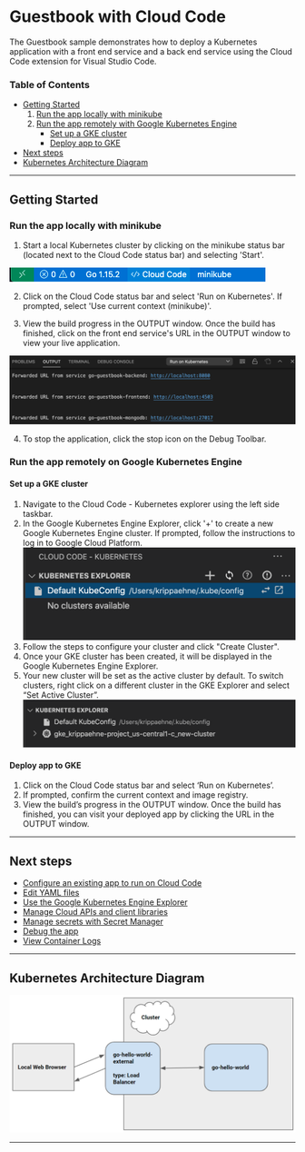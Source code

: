 # Guestbook with Cloud Code


The Guestbook sample demonstrates how to deploy a Kubernetes application with a front end service and a back end service using the Cloud Code extension for Visual Studio Code.

### Table of Contents
* [Getting Started](#getting-started)
    1. [Run the app locally with minikube](#run-the-app-locally-with-minikube)
    2. [Run the app remotely with Google Kubernetes Engine](#run-the-app-remotely-with-google-kubernetes-engine)
        * [Set up a GKE cluster](#set-up-a-gke-cluster)
        * [Deploy app to GKE](#deploy-app-to-gke)
* [Next steps](#next-steps)
* [Kubernetes Architecture Diagram](#kubernetes-architecture-diagram)

---

## Getting Started

### Run the app locally with minikube

1. Start a local Kubernetes cluster by clicking on the minikube status bar (located next to the Cloud Code status bar) and selecting 'Start'. 

![image](./img/status-bar.png)

2. Click on the Cloud Code status bar and select 'Run on Kubernetes'. If prompted, select 'Use current context (minikube)'.

3. View the build progress in the OUTPUT window. Once the build has finished, click on the front end service's URL in the OUTPUT window to view your live application.

![image](./img/kubernetes-guestbook-url.png)

4.  To stop the application, click the stop icon on the Debug Toolbar.

### Run the app remotely on Google Kubernetes Engine

#### Set up a GKE cluster

1. Navigate to the Cloud Code - Kubernetes explorer using the left side taskbar.
2. In the Google Kubernetes Engine Explorer, click '+' to create a new Google Kubernetes Engine cluster. If prompted, follow the instructions to log in to Google Cloud Platform.
![image](./img/kubernetes-explorer.png)
3. Follow the steps to configure your cluster and click "Create Cluster".
4. Once your GKE cluster has been created, it will be displayed in the Google Kubernetes Engine Explorer.
5. Your new cluster will be set as the active cluster by default. To switch clusters, right click on a different cluster in the GKE Explorer and select “Set Active Cluster”. 
![image](./img/kubernetes-explorer-new-cluster.png)

#### Deploy app to GKE

1. Click on the Cloud Code status bar and select ‘Run on Kubernetes’.
2. If prompted, confirm the current context and image registry.
3. View the build’s progress in the OUTPUT window. Once the build has finished, you can visit your deployed app by clicking the URL in the OUTPUT window.

---
## Next steps
* [Configure an existing app to run on Cloud Code](https://cloud.google.com/code/docs/vscode/setting-up-an-existing-app)
* [Edit YAML files](https://cloud.google.com/code/docs/vscode/yaml-editing)
* [Use the Google Kubernetes Engine Explorer](https://cloud.google.com/code/docs/vscode/using-the-gke-explorer)
* [Manage Cloud APIs and client libraries](https://cloud.google.com/code/docs/vscode/client-libraries)
* [Manage secrets with Secret Manager](https://cloud.google.com/code/docs/vscode/secret-manager)
* [Debug the app](https://cloud.google.com/code/docs/vscode/debug)
* [View Container Logs](https://cloud.google.com/code/docs/vscode/logging)

---
## Kubernetes Architecture Diagram
![Architecture Diagram](./img/diagram.png)

----

